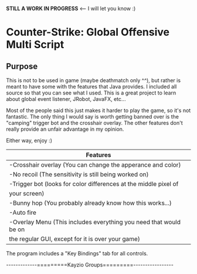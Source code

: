 **STILL A WORK IN PROGRESS** <-- I will let you know :)

Counter-Strike: Global Offensive Multi Script
=============================================================

Purpose
-------------------------------------------------------------
This is not to be used in game (maybe deathmatch only ^^), but
rather is meant to have some with the features that Java provides.
I included all source so that you can see what I used. This is a great
project to learn about global event listener, JRobot, JavaFX, etc...

Most of the people said this just makes it harder to play the game, so
it's not fantastic. The only thing I would say is worth getting banned over
is the "camping" trigger bot and the crosshair overlay. The other features
don't really provide an unfair advantage in my opinion.

Either way, enjoy :)

Features                                                          |
----------------------------------------------------------------- |
-Crosshair overlay (You can change the apperance and color)	      |
-No recoil (The sensitivity is still being worked on)             |
-Trigger bot (looks for color differences at the middle pixel of  |
			  your screen)                                        |
-Bunny hop (You probably already know how this works...)          |
-Auto fire                                                        |
-Overlay Menu (This includes everything you need that would be on |
			   the regular GUI, except for it is over your game)  |

The program includes a "Key Bindings" tab for all controls.


-------------=========Kayzio Groups=========-----------------
